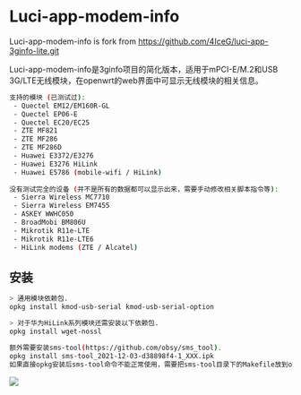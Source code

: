 # Luci-app-modem-info

Luci-app-modem-info is fork from https://github.com/4IceG/luci-app-3ginfo-lite.git

Luci-app-modem-info是3ginfo项目的简化版本，适用于mPCI-E/M.2和USB 3G/LTE无线模块，在openwrt的web界面中可显示无线模块的相关信息。


``` bash
支持的模块 (已测试过):
 - Quectel EM12/EM160R-GL
 - Quectel EP06-E
 - Quectel EC20/EC25
 - ZTE MF821
 - ZTE MF286
 - ZTE MF286D
 - Huawei E3372/E3276
 - Huawei E3276 HiLink
 - Huawei E5786 (mobile-wifi / HiLink)
 
没有测试完全的设备 (并不是所有的数据都可以显示出来，需要手动修改相关脚本指令等):
 - Sierra Wireless MC7710
 - Sierra Wireless EM7455
 - ASKEY WWHC050
 - BroadMobi BM806U
 - Mikrotik R11e-LTE
 - Mikrotik R11e-LTE6
 - HiLink modems (ZTE / Alcatel)

```

## 安装
``` bash
> 通用模块依赖包.
opkg install kmod-usb-serial kmod-usb-serial-option

> 对于华为HiLink系列模块还需安装以下依赖包.
opkg install wget-nossl

额外需要安装sms-tool(https://github.com/obsy/sms_tool).
opkg install sms-tool_2021-12-03-d38898f4-1_XXX.ipk
如果直接opkg安装后sms-tool命令不能正常使用，需要把sms-tool目录下的Makefile放到openwrt源码package目录下，自行编译后安装可以正常使用。
```




![](https://github.com/qiuweichao/Personal_data/blob/master/modeminfo.gif?raw=true)

## 
